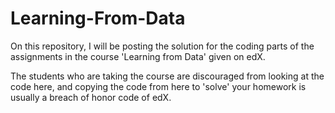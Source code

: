 # Learning-From-Data

On this repository, I will be posting the solution for the coding parts of the assignments in the course 'Learning from Data'
given on edX.

The students who are taking the course are discouraged from looking at the code here, and copying the code from here to 'solve'
your homework is usually a breach of honor code of edX.

